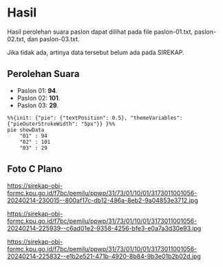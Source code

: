 # Hasil

Hasil perolehan suara paslon dapat dilihat pada file paslon-01.txt, paslon-02.txt, dan paslon-03.txt.

Jika tidak ada, artinya data tersebut belum ada pada SIREKAP.

## Perolehan Suara

 * Paslon 01: **94**.
 * Paslon 02: **101**.
 * Paslon 03: **29**.

```mermaid
%%{init: {"pie": {"textPosition": 0.5}, "themeVariables": {"pieOuterStrokeWidth": "5px"}} }%%
pie showData
    "01" : 94
    "02" : 101
    "03" : 29
```
## Foto C Plano

https://sirekap-obj-formc.kpu.go.id/f7bc/pemilu/ppwp/31/73/01/10/01/3173011001056-20240214-230015--800af17c-db12-486a-8eb2-9a04853e3712.jpg

https://sirekap-obj-formc.kpu.go.id/f7bc/pemilu/ppwp/31/73/01/10/01/3173011001056-20240214-225939--c6ad01e2-9358-4256-bfe3-e0a7a3d30e93.jpg

https://sirekap-obj-formc.kpu.go.id/f7bc/pemilu/ppwp/31/73/01/10/01/3173011001056-20240214-225832--e1b2e521-471b-4920-8b84-9b3e01b2b02d.jpg
